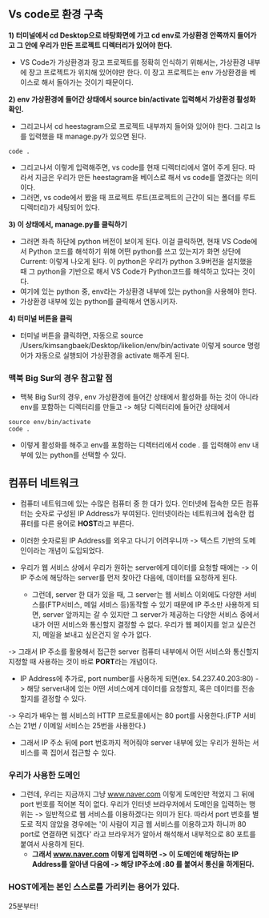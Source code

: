 ## Vs code로 환경 구축
**1) 터미널에서 cd Desktop으로 바탕화면에 가고 cd env로 가상환경 안쪽까지 들어가고 그 안에 우리가 만든 프로젝트 디렉터리가 있어야 한다.**
- VS Code가 가상환경과 장고 프로젝트를 정확히 인식하기 위해서는, 가상환경 내부에 장고 프로젝트가 위치해 있어야만 한다. 이 장고 프로젝트는 env 가상환경을 베이스로 해서 돌아가는 것이기 때문이다.

**2) env 가상환경에 들어간 상태에서 source bin/activate 입력해서 가상환경 활성화 확인.**
- 그리고나서 cd heestagram으로 프로젝트 내부까지 들어와 있어야 한다. 그리고 ls를 입력했을 때 manage.py가 있으면 된다.

```terminal
code .
```

- 그리고나서 이렇게 입력해주면, vs code를 현재 디렉터리에서 열어 주게 된다. 따라서 지금은 우리가 만든 heestagram을 베이스로 해서 vs code를 열겠다는 의미이다. 
- 그러면, vs code에서 봤을 때 프로젝트 루트(프로젝트의 근간이 되는 폴더를 루트 디렉터리)가 세팅되어 있다.


**3) 이 상태에서, manage.py를 클릭하기**
- 그러면 좌측 하단에 python 버전이 보이게 된다. 이걸 클릭하면, 현재 VS Code에서 Python 코드를 해석하기 위해 어떤 python를 쓰고 있는지가 화면 상단에 Current: 이렇게 나오게 된다. 이 python은 우리가 python 3.9버전을 설치했을 때 그 python을 기반으로 해서 VS Code가 Python코드를 해석하고 있다는 것이다.
- 여기에 있는 python 중, env라는 가상환경 내부에 있는 python을 사용해야 한다.
- 가상환경 내부에 있는 python를 클릭해서 연동시키자.

**4) 터미널 버튼을 클릭**
- 터미널 버튼을 클릭하면, 자동으로 source /Users/kimsangbaek/Desktop/likelion/env/bin/activate 이렇게 source 명령어가 자동으로 실행되어 가상환경을 activate 해주게 된다.


### 맥북 Big Sur의 경우 참고할 점 
- 맥북 Big Sur의 경우, env 가상환경에 들어간 상태에서 활성화를 하는 것이 아니라 env를 포함하는 디렉터리를 만들고 -> 해당 디렉터리에 들어간 상태에서
```terminal
source env/bin/activate
code .
```

- 이렇게 활성화를 해주고 env를 포함하는 디렉터리에서 code . 를 입력해야 env 내부에 있는 python를 선택할 수 있다.



## 컴퓨터 네트워크
- 컴퓨터 네트워크에 있는 수많은 컴퓨터 중 한 대가 있다. 인터넷에 접속한 모든 컴퓨터는 숫자로 구성된 IP Address가 부여된다. 인터넷이라는 네트워크에 접속한 컴퓨터를 다른 용어로 **HOST**라고 부른다.
- 이러한 숫자로된 IP Address를 외우고 다니기 어려우니까 -> 텍스트 기반의 도메인이라는 개념이 도입되었다.

- 우리가 웹 서비스 상에서 우리가 원하는 server에게 데이터를 요청할 때에는 -> 이 IP 주소에 해당하는 server를 먼저 찾아간 다음에, 데이터를 요청하게 된다.
  - 그런데, server 한 대가 있을 때, 그 server는 웹 서비스 이외에도 다양한 서비스를(FTP서비스, 메일 서비스 등)동작할 수 있기 때문에 IP 주소만 사용하게 되면, server 앞까지는 갈 수 있지만 그 server가 제공하는 다양한 서비스 중에서 내가 어떤 서비스와 통신할지 결정할 수 없다. 우리가 웹 페이지를 얻고 싶은건지, 메일을 보내고 싶은건지 알 수가 없다.

-> 그래서 IP 주소를 활용해서 접근한 server 컴퓨터 내부에서 어떤 서비스와 통신할지 지정할 때 사용하는 것이 바로 **PORT**라는 개념이다.
   - IP Address에 추가로, port number를 사용하게 되면(ex. 54.237.40.203:80) -> 해당 server내에 있는 어떤 서비스에게 데이터를 요청할지, 혹은 데이터를 전송할지를 결정할 수 있다.

-> 우리가 배우는 웹 서비스의 HTTP 프로토콜에서는 80 port를 사용한다.(FTP 서비스는 21번 / 이메일 서비스는 25번을 사용한다.)
   - 그래서 IP 주소 뒤에 port 번호까지 적어줘야 server 내부에 있는 우리가 원하는 서비스를 콕 집어서 접근할 수 있다.


### 우리가 사용한 도메인
- 그런데, 우리는 지금까지 그냥 www.naver.com 이렇게 도메인만 적었지 그 뒤에 port 번호를 적어본 적이 없다. 우리가 인터넷 브라우저에서 도메인을 입력하는 행위는 -> 일반적으로 웹 서비스를 이용하겠다는 의미가 된다. 따라서 port 번호를 별도로 적지 않았을 경우에는 '이 사람이 지금 웹 서비스를 이용하고자 하니까 80 port로 연결하면 되겠다' 라고 브라우저가 알아서 해석해서 내부적으로 80 포트를 붙여서 사용하게 된다.
  - **그래서 www.naver.com 이렇게 입력하면 -> 이 도메인에 해당하는 IP Address를 알아낸 다음에 -> 해당 IP주소에 :80 를 붙여서 통신을 하게된다.** 


### HOST에게는 본인 스스로를 가리키는 용어가 있다.



25분부터!
